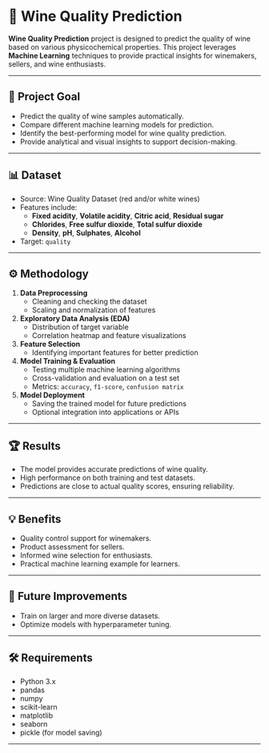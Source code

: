 # 🍷 Wine Quality Prediction

**Wine Quality Prediction** project is designed to predict the quality of wine based on various physicochemical properties. This project leverages **Machine Learning** techniques to provide practical insights for winemakers, sellers, and wine enthusiasts.

---

## 🎯 Project Goal
- Predict the quality of wine samples automatically.
- Compare different machine learning models for prediction.
- Identify the best-performing model for wine quality prediction.
- Provide analytical and visual insights to support decision-making.

---

## 📊 Dataset
- Source: Wine Quality Dataset (red and/or white wines)
- Features include:
  - **Fixed acidity**, **Volatile acidity**, **Citric acid**, **Residual sugar**
  - **Chlorides**, **Free sulfur dioxide**, **Total sulfur dioxide**
  - **Density**, **pH**, **Sulphates**, **Alcohol**
- Target: `quality` 

---

## ⚙️ Methodology
1. **Data Preprocessing**  
   - Cleaning and checking the dataset
   - Scaling and normalization of features
2. **Exploratory Data Analysis (EDA)**  
   - Distribution of target variable
   - Correlation heatmap and feature visualizations
3. **Feature Selection**  
   - Identifying important features for better prediction
4. **Model Training & Evaluation**  
   - Testing multiple machine learning algorithms
   - Cross-validation and evaluation on a test set
   - Metrics: `accuracy`, `f1-score`, `confusion matrix`
5. **Model Deployment**  
   - Saving the trained model for future predictions
   - Optional integration into applications or APIs

---

## 🏆 Results
- The model provides accurate predictions of wine quality.
- High performance on both training and test datasets.
- Predictions are close to actual quality scores, ensuring reliability.

---

## 💡 Benefits
- Quality control support for winemakers.
- Product assessment for sellers.
- Informed wine selection for enthusiasts.
- Practical machine learning example for learners.

---

## 📂 Future Improvements
- Train on larger and more diverse datasets.
- Optimize models with hyperparameter tuning.

---

## 🛠️ Requirements
- Python 3.x
- pandas
- numpy
- scikit-learn
- matplotlib
- seaborn
- pickle (for model saving)

---
